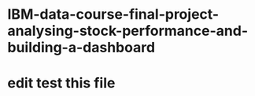 # IBM-data-course-final-project-analysing-stock-performance-and-building-a-dashboard
# edit test this file
